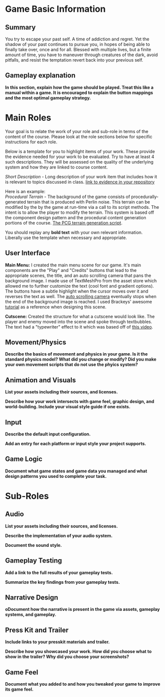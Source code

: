 # Game Basic Information #

## Summary ##

You try to escape your past self. A time of addiction and regret.
Yet the shadow of your past continues to pursue you, in hopes of being able to finally take over, once and for all. Blessed with multiple lives, but a finite amount of time, you have to maneuver through creatures of the dark, avoid pitfalls, and resist the temptation revert back into your previous self. 

## Gameplay explanation ##

**In this section, explain how the game should be played. Treat this like a manual within a game. It is encouraged to explain the button mappings and the most optimal gameplay strategy.**




# Main Roles #

Your goal is to relate the work of your role and sub-role in terms of the content of the course. Please look at the role sections below for specific instructions for each role.

Below is a template for you to highlight items of your work. These provide the evidence needed for your work to be evaluated. Try to have at least 4 such descriptions. They will be assessed on the quality of the underlying system and how they are linked to course content. 

*Short Description* - Long description of your work item that includes how it is relevant to topics discussed in class. [link to evidence in your repository](https://github.com/dr-jam/ECS189L/edit/project-description/ProjectDocumentTemplate.md)

Here is an example:  
*Procedural Terrain* - The background of the game consists of procedurally-generated terrain that is produced with Perlin noise. This terrain can be modified by the by the game at run-time via a call to its script methods. The intent is to allow the player to modify the terrain. This system is based off the component design pattern and the procedural content generation portions of the course. [The PCG terrain generation script](https://github.com/dr-jam/CameraControlExercise/blob/513b927e87fc686fe627bf7d4ff6ff841cf34e9f/Obscura/Assets/Scripts/TerrainGenerator.cs#L6).

You should replay any **bold text** with your own relevant information. Liberally use the template when necessary and appropriate.

## User Interface

**Main Menu:**
I created the main menu scene for our game. It's main components are the "Play" and "Credits" buttons that lead to the appropriate scenes, the title, and an auto scrolling camera that pans the background image. I made use of TextMeshPro from the asset store which allowed me to further customize the text (cool font and gradient options). The buttons have a subtle highlight when the cursor moves over it and reverses the text as well. The [auto scrolling camera](https://github.com/kyle-andrus/RIP/blob/8e5a8976b6a033d1d859e65cc8830f5375600c47/Assets/Scripts/menuScripts/cameraScroll.cs#L1) eventually stops when the end of the background image is reached. I used Brackeys' awesome [tutorial](https://www.youtube.com/watch?v=zc8ac_qUXQY&t=1s) as a reference when designing this scene.   


**Cutscene:**
Created the structure for what a cutscene would look like. The player and enemy moved into the scene and spoke through textbubbles. The text had a "typewriter" effect to it which was based off of [this video](https://www.youtube.com/watch?time_continue=201&v=1qbjmb_1hV4). 

## Movement/Physics

**Describe the basics of movement and physics in your game. Is it the standard physics model? What did you change or modify? Did you make your own movement scripts that do not use the phyics system?**

## Animation and Visuals

**List your assets including their sources, and licenses.**

**Describe how your work intersects with game feel, graphic design, and world-building. Include your visual style guide if one exists.**

## Input

**Describe the default input configuration.**

**Add an entry for each platform or input style your project supports.**

## Game Logic

**Document what game states and game data you managed and what design patterns you used to complete your task.**

# Sub-Roles

## Audio

**List your assets including their sources, and licenses.**

**Describe the implementation of your audio system.**

**Document the sound style.** 

## Gameplay Testing

**Add a link to the full results of your gameplay tests.**

**Summarize the key findings from your gameplay tests.**

## Narrative Design

**oDocument how the narrative is present in the game via assets, gameplay systems, and gameplay.** 

## Press Kit and Trailer

**Include links to your presskit materials and trailer.**

**Describe how you showcased your work. How did you choose what to show in the trailer? Why did you choose your screenshots?**



## Game Feel

**Document what you added to and how you tweaked your game to improve its game feel.**

